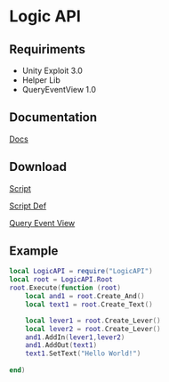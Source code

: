 # Logic API


## Requiriments
- Unity Exploit 3.0
- Helper Lib
- QueryEventView 1.0

## Documentation
[Docs](https://maurydev.github.io/KoGaMa-Plugins/logicapi/docs)

## Download
[Script](https://maurydev.github.io/KoGaMa-Plugins/logicapi/src/LogicAPI.bin)

[Script Def](https://maurydev.github.io/KoGaMa-Plugins/logicapi/src/LogicAPI.def.lua)

[Query Event View](https://maurydev.github.io/KoGaMa-Plugins/logicapi/src/QueryEventView.dll)

## Example

```lua
local LogicAPI = require("LogicAPI")
local root = LogicAPI.Root
root.Execute(function (root)
    local and1 = root.Create_And()
    local text1 = root.Create_Text()

    local lever1 = root.Create_Lever()
    local lever2 = root.Create_Lever()
    and1.AddIn(lever1,lever2)
    and1.AddOut(text1)
    text1.SetText("Hello World!")
    
end)

```
